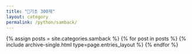 ```yaml
---
title: "🌴기초 300제"
layout: category
permalink: /python/samback/
---
```


{% assign posts = site.categories.samback %}
{% for post in posts %} {% include archive-single.html type=page.entries_layout %} {% endfor %}
